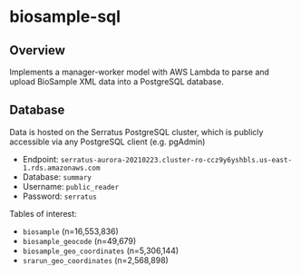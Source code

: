 # biosample-sql

## Overview

Implements a manager-worker model with AWS Lambda to parse and upload BioSample XML data into a PostgreSQL database.

## Database

Data is hosted on the Serratus PostgreSQL cluster, which is publicly accessible via any PostgreSQL client (e.g. pgAdmin)

- Endpoint: `serratus-aurora-20210223.cluster-ro-ccz9y6yshbls.us-east-1.rds.amazonaws.com`
- Database: `summary`
- Username: `public_reader`
- Password: `serratus`

Tables of interest:

- `biosample` (n=16,553,836)
- `biosample_geocode` (n=49,679)
- `biosample_geo_coordinates` (n=5,306,144)
- `srarun_geo_coordinates` (n=2,568,898)
